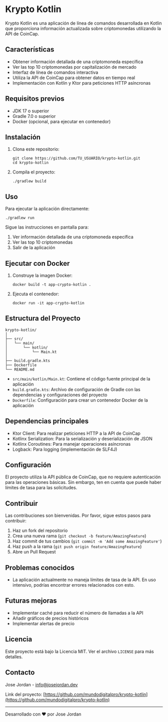 # Krypto Kotlin

Krypto Kotlin es una aplicación de línea de comandos desarrollada en Kotlin que proporciona información actualizada sobre criptomonedas utilizando la API de CoinCap.

## Características

- Obtener información detallada de una criptomoneda específica
- Ver las top 10 criptomonedas por capitalización de mercado
- Interfaz de línea de comandos interactiva
- Utiliza la API de CoinCap para obtener datos en tiempo real
- Implementación con Kotlin y Ktor para peticiones HTTP asíncronas

## Requisitos previos

- JDK 17 o superior
- Gradle 7.0 o superior
- Docker (opcional, para ejecutar en contenedor)

## Instalación

1. Clona este repositorio:
   ```
   git clone https://github.com/TU_USUARIO/krypto-kotlin.git
   cd krypto-kotlin
   ```

2. Compila el proyecto:
   ```
   ./gradlew build
   ```

## Uso

Para ejecutar la aplicación directamente:

```
./gradlew run
```

Sigue las instrucciones en pantalla para:
1. Ver información detallada de una criptomoneda específica
2. Ver las top 10 criptomonedas
3. Salir de la aplicación

## Ejecutar con Docker

1. Construye la imagen Docker:
   ```
   docker build -t app-crypto-kotlin .
   ```

2. Ejecuta el contenedor:
   ```
   docker run -it app-crypto-kotlin
   ```

## Estructura del Proyecto

```
krypto-kotlin/
│
├── src/
│   └── main/
│       └── kotlin/
│           └── Main.kt
│
├── build.gradle.kts
├── Dockerfile
└── README.md
```

- `src/main/kotlin/Main.kt`: Contiene el código fuente principal de la aplicación
- `build.gradle.kts`: Archivo de configuración de Gradle con las dependencias y configuraciones del proyecto
- `Dockerfile`: Configuración para crear un contenedor Docker de la aplicación

## Dependencias principales

- Ktor Client: Para realizar peticiones HTTP a la API de CoinCap
- Kotlinx Serialization: Para la serialización y deserialización de JSON
- Kotlinx Coroutines: Para manejar operaciones asíncronas
- Logback: Para logging (implementación de SLF4J)

## Configuración

El proyecto utiliza la API pública de CoinCap, que no requiere autenticación para las operaciones básicas. Sin embargo, ten en cuenta que puede haber límites de tasa para las solicitudes.

## Contribuir

Las contribuciones son bienvenidas. Por favor, sigue estos pasos para contribuir:

1. Haz un fork del repositorio
2. Crea una nueva rama (`git checkout -b feature/AmazingFeature`)
3. Haz commit de tus cambios (`git commit -m 'Add some AmazingFeature'`)
4. Haz push a la rama (`git push origin feature/AmazingFeature`)
5. Abre un Pull Request

## Problemas conocidos

- La aplicación actualmente no maneja límites de tasa de la API. En uso intensivo, podrías encontrar errores relacionados con esto.

## Futuras mejoras

- Implementar caché para reducir el número de llamadas a la API
- Añadir gráficos de precios históricos
- Implementar alertas de precio

## Licencia

Este proyecto está bajo la Licencia MIT. Ver el archivo `LICENSE` para más detalles.

## Contacto

Jose Jordan - info@josejordan.dev

Link del proyecto: [https://github.com/mundodigitalpro/krypto-kotlin](https://github.com/mundodigitalpro/krypto-kotlin)

---

Desarrollado con ❤️ por Jose Jordan